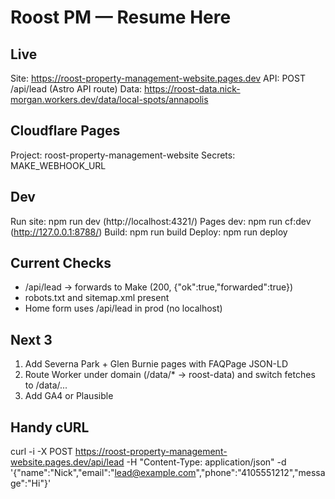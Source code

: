 # Roost PM — Resume Here

## Live
Site: https://roost-property-management-website.pages.dev
API:  POST /api/lead (Astro API route)
Data: https://roost-data.nick-morgan.workers.dev/data/local-spots/annapolis

## Cloudflare Pages
Project: roost-property-management-website
Secrets: MAKE_WEBHOOK_URL

## Dev
Run site: npm run dev  (http://localhost:4321/)
Pages dev: npm run cf:dev  (http://127.0.0.1:8788/)
Build: npm run build
Deploy: npm run deploy

## Current Checks
- /api/lead → forwards to Make (200, {"ok":true,"forwarded":true})
- robots.txt and sitemap.xml present
- Home form uses /api/lead in prod (no localhost)

## Next 3
1) Add Severna Park + Glen Burnie pages with FAQPage JSON-LD
2) Route Worker under domain (/data/* → roost-data) and switch fetches to /data/...
3) Add GA4 or Plausible

## Handy cURL
curl -i -X POST https://roost-property-management-website.pages.dev/api/lead -H "Content-Type: application/json" -d '{"name":"Nick","email":"lead@example.com","phone":"4105551212","message":"Hi"}'
